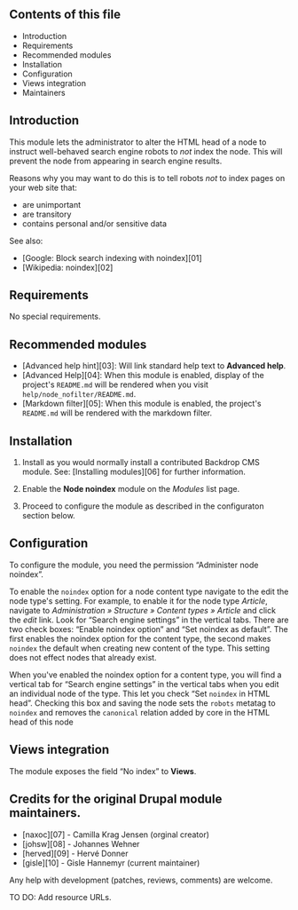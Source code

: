 ## Contents of this file

* Introduction
* Requirements
* Recommended modules
* Installation
* Configuration
* Views integration
* Maintainers

## Introduction

This module lets the administrator to alter the HTML head of a node
to instruct well-behaved search engine robots to *not* index the node.
This will prevent the node from appearing in search engine results.

Reasons why you may want to do this is to tell robots *not* to index
pages on your web site that:

* are unimportant
* are transitory
* contains personal and/or sensitive data

See also:

* [Google: Block search indexing with noindex][01]
* [Wikipedia: noindex][02]

## Requirements

No special requirements.

## Recommended modules

* [Advanced help hint][03]:
  Will link standard help text to **Advanced help**.
* [Advanced Help][04]:
  When this module is enabled, display of the project's `README.md`
  will be rendered when you visit
  `help/node_nofilter/README.md`.
* [Markdown filter][05]:
  When this module is enabled, the project's `README.md` will be
  rendered with the markdown filter.


## Installation

1. Install as you would normally install a contributed Backdrop CMS
   module. See: [Installing modules][06] for further information.

2. Enable the **Node noindex** module on the *Modules* list page.

3. Proceed to configure the module as described in the configuraton
   section below.


## Configuration

To configure the module, you need the permission “Administer node
noindex”.

To enable the `noindex` option for a node content type navigate to the
edit the node type's setting. For example, to enable it for the node
type *Article*, navigate to *Administration » Structure » Content
types » Article* and click the *edit* link.  Look for “Search engine
settings” in the vertical tabs.  There are two check boxes: “Enable
noindex option” and “Set noindex as default”.  The first enables the
noindex option for the content type, the second makes `noindex` the
default when creating new content of the type. This setting does not
effect nodes that already exist.

When you've enabled the noindex option for a content type, you will
find a vertical tab for “Search engine settings” in the vertical tabs
when you edit an individual node of the type.  This let you check “Set
`noindex` in HTML head”.  Checking this box and saving the node sets
the `robots` metatag to `noindex` and removes the `canonical` relation
added by core in the HTML head of this node

## Views integration

The module exposes the field “No index” to **Views**.

## Credits for the original Drupal module maintainers.

* [naxoc][07] - Camilla Krag Jensen (orginal creator)
* [johsw][08] - Johannes Wehner
* [herved][09] - Hervé Donner
* [gisle][10] - Gisle Hannemyr (current maintainer)

Any help with development (patches, reviews, comments) are welcome.

TO DO: Add resource URLs.